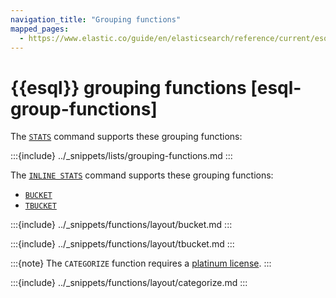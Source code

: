 ```yaml
---
navigation_title: "Grouping functions"
mapped_pages:
  - https://www.elastic.co/guide/en/elasticsearch/reference/current/esql-functions-operators.html#esql-group-functions
---
```


# {{esql}} grouping functions [esql-group-functions]


The [`STATS`](/reference/query-languages/esql/commands/stats-by.md) command supports these grouping functions:

:::{include} ../_snippets/lists/grouping-functions.md
:::

The [`INLINE STATS`](/reference/query-languages/esql/commands/inlinestats-by.md) command supports these grouping functions:

* [`BUCKET`](/reference/query-languages/esql/functions-operators/grouping-functions.md#esql-bucket)
* [`TBUCKET`](/reference/query-languages/esql/functions-operators/grouping-functions.md#esql-tbucket)


:::{include} ../_snippets/functions/layout/bucket.md
:::

:::{include} ../_snippets/functions/layout/tbucket.md
:::


:::{note}
The `CATEGORIZE` function requires a [platinum license](https://www.elastic.co/subscriptions).
:::

:::{include} ../_snippets/functions/layout/categorize.md
:::

